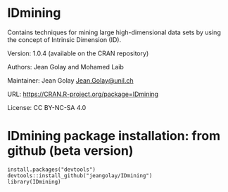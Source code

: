 # IDmining
Contains techniques for mining large high-dimensional data sets
by using the concept of Intrinsic Dimension (ID).

Version: 1.0.4 (available on the CRAN repository)

Authors: Jean Golay and Mohamed Laib

Maintainer: Jean Golay Jean.Golay@unil.ch

URL: https://CRAN.R-project.org/package=IDmining

License: CC BY-NC-SA 4.0


# IDmining package installation: from github (beta version)
```{r}
install.packages("devtools")
devtools::install_github("jeangolay/IDmining")
library(IDmining)
```
